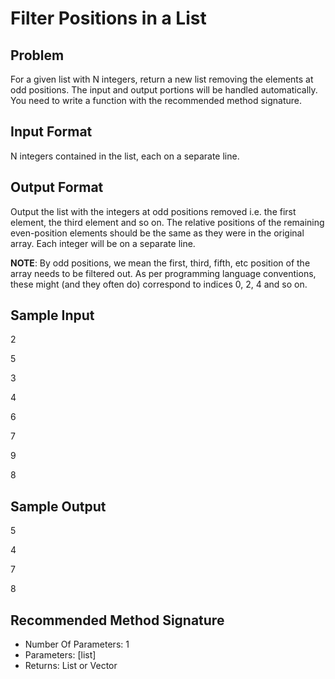# Filter Positions in a List

## Problem
For a given list with N integers, return a new list removing the elements at odd positions. The input and output portions will be handled automatically. You need to write a function with the recommended method signature.

## Input Format
N integers contained in the list, each on a separate line.

## Output Format
Output the list with the integers at odd positions removed i.e. the first element, the third element and so on. The relative positions of the remaining even-position elements should be the same as they were in the original array. Each integer will be on a separate line.

**NOTE**: By odd positions, we mean the first, third, fifth, etc position of the array needs to be filtered out. As per programming language conventions, these might (and they often do) correspond to indices 0, 2, 4 and so on.

## Sample Input
2

5

3

4

6

7

9

8

## Sample Output
5

4

7

8

## Recommended Method Signature
- Number Of Parameters: 1
- Parameters: [list]
- Returns: List or Vector
